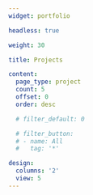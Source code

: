 ```yaml
---
widget: portfolio

headless: true

weight: 30

title: Projects

content:
  page_type: project
  count: 5
  offset: 0
  order: desc

  # filter_default: 0

  # filter_button:
  # - name: All
  #   tag: '*'

design:
  columns: '2'
  view: 5
---
```

